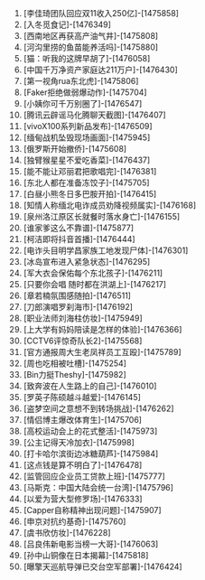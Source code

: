 
1. [李佳琦团队回应双11收入250亿]-[1475858]
1. [入冬觅食记]-[1476349]
1. [西南地区再获高产油气井]-[1475808]
1. [河沟里捞的鱼苗能养活吗]-[1475880]
1. [猫：听我的这牌早胡了]-[1476058]
1. [中国千万净资产家庭达211万户]-[1476430]
1. [第一视角rua东北虎]-[1475806]
1. [Faker拒绝做弱爆动作]-[1475704]
1. [小姨你可千万别圈了]-[1476547]
1. [腾讯云辟谣马化腾聊天截图]-[1476407]
1. [vivoX100系列新品发布]-[1476509]
1. [缅甸战机坠毁现场画面]-[1475945]
1. [俄罗斯开始撤侨]-[1475608]
1. [独臂猴星星不爱吃香菜]-[1476437]
1. [能不能让邓丽君把歌唱完]-[1476381]
1. [东北人都在准备冻饺子]-[1475705]
1. [白昼小熊冬日多巴胺开拍]-[1476415]
1. [知情人称缅北电诈成员劝降视频属实]-[1476168]
1. [泉州洛江原区长就餐时落水身亡]-[1476155]
1. [谁家爹这么不靠谱]-[1475877]
1. [柯洁即将抖音首播]-[1476444]
1. [电诈头目明学昌家族工地发现尸体]-[1476301]
1. [冰岛宣布进入紧急状态]-[1476295]
1. [军大衣会保佑每个东北孩子]-[1476211]
1. [只要你会唱 随时都在洪湖上]-[1476217]
1. [章若楠氛围感随拍]-[1476511]
1. [刀郎演唱罗刹海市]-[1476192]
1. [职业法师刘海柱仿妆]-[1475949]
1. [上大学有妈妈陪读是怎样的体验]-[1476366]
1. [CCTV6评惊奇队长2]-[1475568]
1. [官方通报周大生老凤祥员工互殴]-[1475789]
1. [周也吃相被吐槽]-[1475254]
1. [Bin力挺Theshy]-[1475982]
1. [致奔波在人生路上的自己]-[1476010]
1. [罗英子陈硕越斗越爱]-[1476145]
1. [盗梦空间之意想不到转场挑战]-[1476262]
1. [情侣博主爆改体育生]-[1475706]
1. [高校运动会上的花式整活]-[1475973]
1. [公主记得天冷加衣]-[1475998]
1. [打卡哈尔滨街边冰糖葫芦]-[1475984]
1. [这点钱是算不明白了]-[1476478]
1. [监管回应企业员工贷款上班]-[1475777]
1. [马斯克：中国大陆会统一台湾]-[1475796]
1. [以爱为营大型修罗场]-[1476333]
1. [Capper自称精神出现问题]-[1475907]
1. [申京对抗约基奇]-[1475760]
1. [虞书欣仿妆]-[1476228]
1. [吕良伟新电影当榜一大哥]-[1476063]
1. [孙中山铜像在日本揭幕]-[1475818]
1. [曝擎天巡航导弹已交台空军部署]-[1476424]